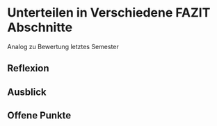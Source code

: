 
# Unterteilen in Verschiedene FAZIT Abschnitte

Analog zu Bewertung letztes Semester 



## Reflexion


## Ausblick



## Offene Punkte


